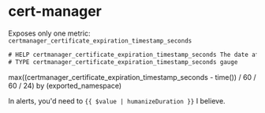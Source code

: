 # cert-manager

Exposes only one metric: `certmanager_certificate_expiration_timestamp_seconds`

```txt
# HELP certmanager_certificate_expiration_timestamp_seconds The date after which the certificate expires. Expressed as a Unix Epoch Time
# TYPE certmanager_certificate_expiration_timestamp_seconds gauge
```

max((certmanager_certificate_expiration_timestamp_seconds - time()) / 60 / 60 / 24) by (exported_namespace)

In alerts, you'd need to `{{ $value | humanizeDuration }}` I believe.
